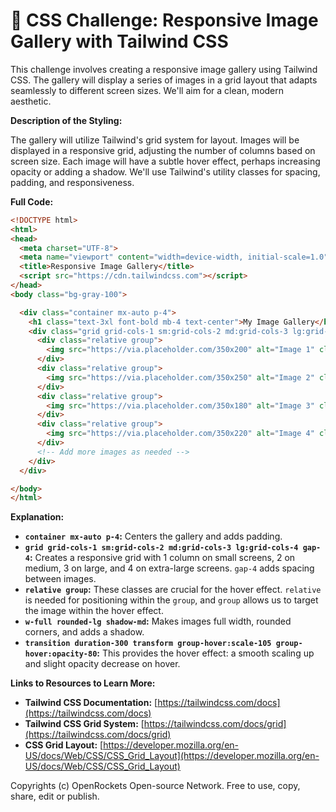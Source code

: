 # 🐞 CSS Challenge:  Responsive Image Gallery with Tailwind CSS


This challenge involves creating a responsive image gallery using Tailwind CSS.  The gallery will display a series of images in a grid layout that adapts seamlessly to different screen sizes.  We'll aim for a clean, modern aesthetic.


**Description of the Styling:**

The gallery will utilize Tailwind's grid system for layout.  Images will be displayed in a responsive grid, adjusting the number of columns based on screen size.  Each image will have a subtle hover effect, perhaps increasing opacity or adding a shadow.  We'll use Tailwind's utility classes for spacing, padding, and responsiveness.


**Full Code:**

```html
<!DOCTYPE html>
<html>
<head>
  <meta charset="UTF-8">
  <meta name="viewport" content="width=device-width, initial-scale=1.0">
  <title>Responsive Image Gallery</title>
  <script src="https://cdn.tailwindcss.com"></script>
</head>
<body class="bg-gray-100">

  <div class="container mx-auto p-4">
    <h1 class="text-3xl font-bold mb-4 text-center">My Image Gallery</h1>
    <div class="grid grid-cols-1 sm:grid-cols-2 md:grid-cols-3 lg:grid-cols-4 gap-4">
      <div class="relative group">
        <img src="https://via.placeholder.com/350x200" alt="Image 1" class="w-full rounded-lg shadow-md transition duration-300 transform group-hover:scale-105 group-hover:opacity-80">
      </div>
      <div class="relative group">
        <img src="https://via.placeholder.com/350x250" alt="Image 2" class="w-full rounded-lg shadow-md transition duration-300 transform group-hover:scale-105 group-hover:opacity-80">
      </div>
      <div class="relative group">
        <img src="https://via.placeholder.com/350x180" alt="Image 3" class="w-full rounded-lg shadow-md transition duration-300 transform group-hover:scale-105 group-hover:opacity-80">
      </div>
      <div class="relative group">
        <img src="https://via.placeholder.com/350x220" alt="Image 4" class="w-full rounded-lg shadow-md transition duration-300 transform group-hover:scale-105 group-hover:opacity-80">
      </div>
      <!-- Add more images as needed -->
    </div>
  </div>

</body>
</html>
```


**Explanation:**

* **`container mx-auto p-4`:** Centers the gallery and adds padding.
* **`grid grid-cols-1 sm:grid-cols-2 md:grid-cols-3 lg:grid-cols-4 gap-4`:** Creates a responsive grid with 1 column on small screens, 2 on medium, 3 on large, and 4 on extra-large screens. `gap-4` adds spacing between images.
* **`relative group`:**  These classes are crucial for the hover effect. `relative` is needed for positioning within the `group`, and `group` allows us to target the image within the hover effect.
* **`w-full rounded-lg shadow-md`:** Makes images full width, rounded corners, and adds a shadow.
* **`transition duration-300 transform group-hover:scale-105 group-hover:opacity-80`:** This provides the hover effect: a smooth scaling up and slight opacity decrease on hover.


**Links to Resources to Learn More:**

* **Tailwind CSS Documentation:** [https://tailwindcss.com/docs](https://tailwindcss.com/docs)
* **Tailwind CSS Grid System:** [https://tailwindcss.com/docs/grid](https://tailwindcss.com/docs/grid)
* **CSS Grid Layout:** [https://developer.mozilla.org/en-US/docs/Web/CSS/CSS_Grid_Layout](https://developer.mozilla.org/en-US/docs/Web/CSS/CSS_Grid_Layout)


Copyrights (c) OpenRockets Open-source Network. Free to use, copy, share, edit or publish.


